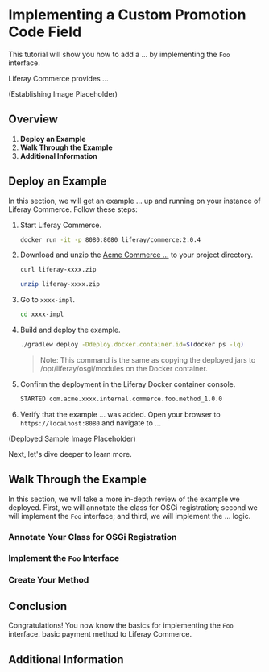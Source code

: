 # Implementing a Custom Promotion Code Field

This tutorial will show you how to add a ... by implementing the `Foo` interface.

Liferay Commerce provides ...

(Establishing Image Placeholder)

## Overview

1. **Deploy an Example**
1. **Walk Through the Example**
1. **Additional Information**

## Deploy an Example

In this section, we will get an example ... up and running on your instance of Liferay Commerce. Follow these steps:

1. Start Liferay Commerce.

    ```bash
    docker run -it -p 8080:8080 liferay/commerce:2.0.4
    ```

1. Download and unzip the [Acme Commerce ...]() to your project directory.

    ```bash
    curl liferay-xxxx.zip
    ```

    ```bash
    unzip liferay-xxxx.zip
    ```

1. Go to `xxxx-impl`.

    ```bash
    cd xxxx-impl
    ```

1. Build and deploy the example.

    ```bash
    ./gradlew deploy -Ddeploy.docker.container.id=$(docker ps -lq)
    ```

    >Note: This command is the same as copying the deployed jars to /opt/liferay/osgi/modules on the Docker container.

1. Confirm the deployment in the Liferay Docker container console.

    ```bash
    STARTED com.acme.xxxx.internal.commerce.foo.method_1.0.0
    ```

1. Verify that the example ... was added. Open your browser to `https://localhost:8080` and navigate to ...

(Deployed Sample Image Placeholder)

Next, let's dive deeper to learn more.

## Walk Through the Example

In this section, we will take a more in-depth review of the example we deployed. First, we will annotate the class for OSGi registration; second we will implement the `Foo` interface; and third, we will implement the ... logic.

### Annotate Your Class for OSGi Registration

### Implement the `Foo` Interface

### Create Your Method

## Conclusion

Congratulations! You now know the basics for implementing the `Foo` interface. basic payment method to Liferay Commerce.

## Additional Information
